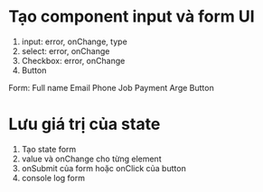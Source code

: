 # Tạo component input và form UI
1. input: error, onChange, type
2. select: error, onChange
3. Checkbox: error, onChange
4. Button

Form:
    Full name
    Email
    Phone
    Job
    Payment
    Arge
    Button

# Lưu giá trị của state
1. Tạo state form
2. value và onChange cho từng element
3. onSubmit của form hoặc onClick của button
4. console log form



